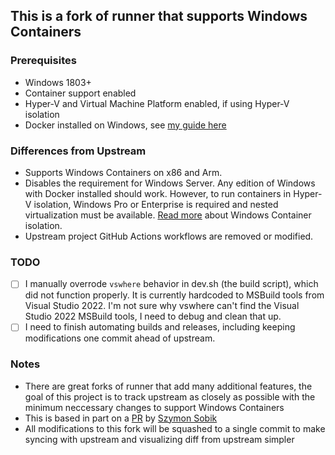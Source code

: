 ## This is a fork of runner that supports Windows Containers

### Prerequisites

* Windows 1803+
* Container support enabled
* Hyper-V and Virtual Machine Platform enabled, if using Hyper-V isolation
* Docker installed on Windows, see [my guide here](https://boxofcables.dev/a-lightweight-windows-container-dev-environment/)

### Differences from Upstream

* Supports Windows Containers on x86 and Arm.
* Disables the requirement for Windows Server. Any edition of Windows with Docker installed should work. However, to run containers in Hyper-V isolation, Windows Pro or Enterprise is required and nested virtualization must be available. [Read more](https://learn.microsoft.com/en-us/virtualization/windowscontainers/manage-containers/hyperv-container) about Windows Container isolation.
* Upstream project GitHub Actions workflows are removed or modified.

### TODO

- [ ] I manually overrode `vswhere` behavior in dev.sh (the build script), which did not function properly. It is currently hardcoded to MSBuild tools from Visual Studio 2022. I'm not sure why vswhere can't find the Visual Studio 2022 MSBuild tools, I need to debug and clean that up.
- [ ] I need to finish automating builds and releases, including keeping modifications one commit ahead of upstream.

### Notes

* There are great forks of runner that add many additional features, the goal of this project is to track upstream as closely as possible with the minimum neccessary changes to support Windows Containers
* This is based in part on a [PR](https://github.com/actions/runner/pull/1801) by [Szymon Sobik](https://github.com/SS1823)
* All modifications to this fork will be squashed to a single commit to make syncing with upstream and visualizing diff from upstream simpler
